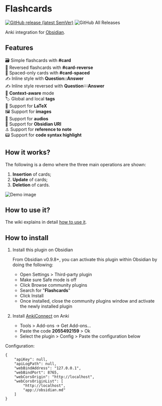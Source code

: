 # Flashcards

[![GitHub release (latest SemVer)](https://img.shields.io/github/v/release/reuseman/flashcards-obsidian?style=for-the-badge&sort=semver)](https://github.com/reuseman/flashcards-obsidian/releases/latest)
![GitHub All Releases](https://img.shields.io/github/downloads/reuseman/flashcards-obsidian/total?style=for-the-badge)

Anki integration for [Obsidian](https://obsidian.md/).

## Features

🗃️ Simple flashcards with **#card**  
🎴 Reversed flashcards with **#card-reverse**  
📅 Spaced-only cards with **#card-spaced**  
✍️ Inline style with **Question::Answer**  
✍️ Inline style reversed with **Question:::Answer**  
🧠 **Context-aware** mode  
🏷️ Global and local **tags**  
🔢 Support for **LaTeX**  
🖼️ Support for **images**  
🎤 Support for **audios**   
🔗 Support for **Obsidian URI**  
⚓ Support for **reference to note**  
📟 Support for **code syntax highlight**

## How it works?

The following is a demo where the three main operations are shown:

1. **Insertion** of cards;
2. **Update** of cards;
3. **Deletion** of cards.

![Demo image](docs/demo.gif)

## How to use it?

The wiki explains in detail [how to use it](https://github.com/reuseman/flashcards-obsidian/wiki).

## How to install

1. Install this plugin on Obsidian

   From Obsidian v0.9.8+, you can activate this plugin within Obsidian by doing the following:

   - Open Settings > Third-party plugin
   - Make sure Safe mode is off
   - Click Browse community plugins
   - Search for "**Flashcards**"
   - Click Install
   - Once installed, close the community plugins window and activate the newly installed plugin

2. Install [AnkiConnect](https://ankiweb.net/shared/info/2055492159) on Anki
   - Tools > Add-ons -> Get Add-ons...
   - Paste the code **2055492159** > Ok
   - Select the plugin > Config > Paste the configuration below

Configuration:

    {
        "apiKey": null,
        "apiLogPath": null,
        "webBindAddress": "127.0.0.1",
        "webBindPort": 8765,
        "webCorsOrigin": "http://localhost",
        "webCorsOriginList": [
            "http://localhost",
            "app://obsidian.md"
        ]
    }
